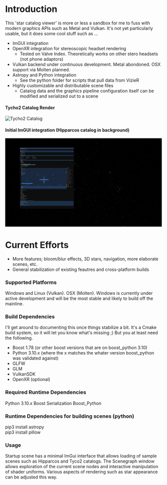 # Introduction
This 'star catalog viewer' is more or less a sandbox for me to fuss with modern graphics APIs such as Metal and Vulkan. It's not yet particularly usable, but it does some cool stuff such as ...
* ImGUI integration
* OpenXR integration for stereoscopic headset rendering
    * Tested on Valve Index. Theoretically works on other stero headsets (not phone adaptors)
* Vulkan backend under continuous development. Metal abondoned. OSX support via Molten planned. 
* Astropy and Python integration
    * See the python folder for scripts that pull data from VizieR
* Highly customizable and distributable scene files
    * Catalog data and the graphics pipeline configuration itself can be modified and serialized out to a scene

#### Tycho2 Catalog Render
![Tycho2 Catalog](screen_captures/tycho2.png)
#### Initial ImGUI integration (Hipparcos catalog in background)
![ImGUI Integration](screen_captures/ImGUI.png)

# Current Efforts
* More features; bloom/blur effects, 3D stars, navigation, more elaborate scenes, etc.
* General stabilization of existing feautres and cross-platform builds     

### Supported Platforms
Windows and Linux (Vulkan). OSX (Molten). Windows is currently under active development and will be the most stable and likely to build off the mainline.

### Build Dependencies
I'll get around to documenting this once things stabilize a bit. It's a Cmake build system, so it will let you know what's missing ;) But you at least need the following.
* Boost 1.78 (or other boost versions that are on boost_python 3.10)
* Python 3.10.x (where the x matches the whater version boost_python was validated against)
* GLFW
* GLM
* VulkanSDK
* OpenXR (optional)

### Required Runtime Dependencies
Python 3.10.x
Boost Serialization
Boost_Python

### Runtime Dependencies for building scenes (python)
pip3 install astropy  
pip3 install pillow  

### Usage
Startup scene has a minimal ImGui interface that allows loading of sample scenes such as Hipparcos and Tyco2 catalogs. The Scenegraph window allows exploration of the current scene nodes and interactive manipulation of shader uniforms. Various aspects of rendering such as star appearance can be adjusted this way. 
